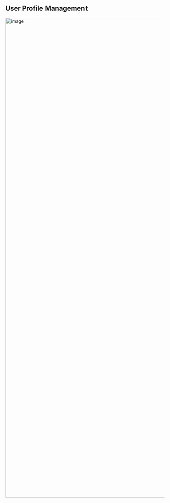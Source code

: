 ## User Profile Management

<img width="1511" alt="image" src="https://github.com/siddhipatel10/Task_Master/assets/81753703/cca3dbdb-15a9-49e8-bdc8-6fbfe23aa8bd">



